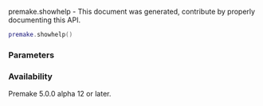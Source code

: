 premake.showhelp - This document was generated, contribute by properly documenting this API.

```lua
premake.showhelp()
```

### Parameters ###


### Availability ###

Premake 5.0.0 alpha 12 or later.

